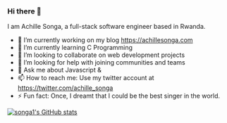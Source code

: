 ### Hi there 👋

I am Achille Songa, a full-stack software engineer based in Rwanda.

- 🔭 I’m currently working on my blog https://achillesonga.com
- 🌱 I’m currently learning C Programming
- 👯 I’m looking to collaborate on web development projects
- 🤔 I’m looking for help with joining communities and teams
- 💬 Ask me about Javascript & 
- 📫 How to reach me: Use my twitter account at https://twitter.com/achille_songa
- ⚡ Fun fact: Once, I dreamt that I could be the best singer in the world.

[![songa1's GitHub stats](https://github-readme-stats.vercel.app/api?username=songa1)](https://github.com/songa1/github-readme-stats)

